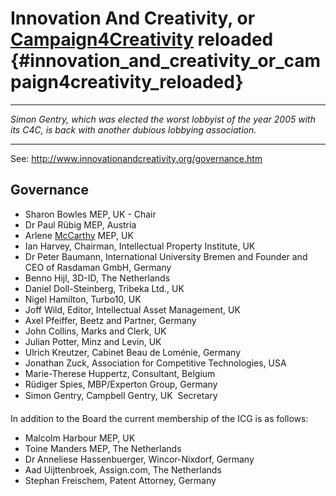# Innovation And Creativity, or [Campaign4Creativity](Campaign4Creativity "wikilink") reloaded {#innovation_and_creativity_or_campaign4creativity_reloaded}

------------------------------------------------------------------------

*Simon Gentry, which was elected the worst lobbyist of the year 2005
with its C4C, is back with another dubious lobbying association.*

------------------------------------------------------------------------

See: <http://www.innovationandcreativity.org/governance.htm>

## Governance

-   Sharon Bowles MEP, UK - Chair
-   Dr Paul Rübig MEP, Austria
-   Arlene [McCarthy](McCarthy "wikilink") MEP, UK
-   Ian Harvey, Chairman, Intellectual Property Institute, UK
-   Dr Peter Baumann, International University Bremen and Founder and
    CEO of Rasdaman GmbH, Germany
-   Benno Hijl, 3D-ID, The Netherlands
-   Daniel Doll-Steinberg, Tribeka Ltd., UK
-   Nigel Hamilton, Turbo10, UK
-   Joff Wild, Editor, Intellectual Asset Management, UK
-   Axel Pfeiffer, Beetz and Partner, Germany
-   John Collins, Marks and Clerk, UK
-   Julian Potter, Minz and Levin, UK
-   Ulrich Kreutzer, Cabinet Beau de Loménie, Germany
-   Jonathan Zuck, Association for Competitive Technologies, USA
-   Marie-Therese Huppertz, Consultant, Belgium
-   Rüdiger Spies, MBP/Experton Group, Germany
-   Simon Gentry, Campbell Gentry, UK  Secretary

In addition to the Board the current membership of the ICG is as
follows:

-   Malcolm Harbour MEP, UK
-   Toine Manders MEP, The Netherlands
-   Dr Anneliese Hassenbuerger, Wincor-Nixdorf, Germany
-   Aad Uijttenbroek, Assign.com, The Netherlands
-   Stephan Freischem, Patent Attorney, Germany

